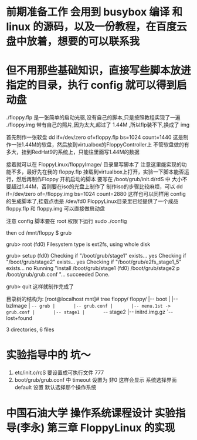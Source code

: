 # 前期准备工作 会用到 busybox 编译 和 linux 的源码，以及一份教程，在百度云盘中放着，想要的可以联系我
# 但不用那些基础知识，直接写些脚本放进指定的目录，执行 config 就可以得到启动盘

./floppy.flp 是一张简单的启动光驱,没有自己的脚本,只是按照教程实现了一遍
./floppy.img 带有自己的照片,因为太大,超过了 1.44M ,所以flp装不下,换成了 img

首先制作一张软盘
dd if=/dev/zero of=floppy.flp bs=1024 count=1440
这是制作一张1.44M的软盘，然后放到virtualbox的FloppyController上
不管软盘做的有多大，挂到RedHat9的系统上，只能往里面写1.44M的数据

接着就可以在 FloppyLinux/floppyImage/ 目录里写脚本了
注意这里能实现的功能不多，最好先在我的 floppy.flp 挂载到virtualbox上打开，实验一下脚本能否运行，然后再制作Floppy
开机启动的脚本 要写在 /boot/grub/init.d/rdS 中
大小不要超过1.44M，否则要在iso的光盘上制作了
制作iso的步骤比较麻烦，可以
dd if=/dev/zero of=/floppy.img bs=1024 count=2880
这样也可以同样用 config 的生成脚本了,挂载点也是 /dev/fd0
FloppyLinux目录里已经提供了一个成品 floppy.flp 和 floppy.img 可以直接做启动盘

注意 config 脚本要在 root 权限下运行 
sudo ./config

then
cd /mnt/floppy
$ grub

grub> root (fd0)
Filesystem type is ext2fs, using whole disk

grub> setup (fd0)
Checking if "/boot/grub/stage1" exists... yes 
Checking if "/boot/grub/stage2" exists... yes
Checking if "/boot/grub/e2fs_stage1_5" exists... no
Running "install /boot/grub/stage1 (fd0) /boot/grub/stage2 p /boot/grub/grub.conf "... succeeded
Done.

grub> quit
这样就制作完成了

目录树的结构为:
[root@localhost mnt]# tree floppy/
floppy/
|-- boot
|   |-- bzImage
|   `-- grub
|       |-- grub.conf
|       |-- menu.1st -> grub.conf
|       |-- stage1
|       `-- stage2
|-- initrd.img.gz
`-- lost+found
 
3 directories, 6 files

# 实验指导中的 坑～
1. etc/init.c/rcS 要设置成可执行文件 777
2. boot/grub/grub.conf 中
timeout 设置为 非0 这样会显示 系统选择界面
default 设置 默认选择那个操作系统

#  中国石油大学 操作系统课程设计 实验指导(李永) 第三章 FloppyLinux 的实现
